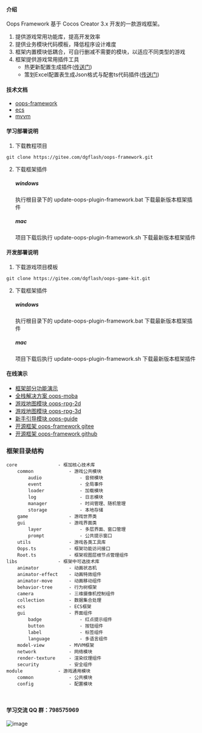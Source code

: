 <!--
 * @Author: dgflash
 * @Date: 2022-09-01 18:00:28
 * @LastEditors: dgflash
 * @LastEditTime: 2022-09-02 16:19:58
-->
#### 介绍
Oops Framework 基于 Cocos Creator 3.x 开发的一款游戏框架。
1. 提供游戏常用功能库，提高开发效率
2. 提供业务模块代码模板，降低程序设计难度
3. 框架内置模块低耦合，可自行删减不需要的模块，以适应不同类型的游戏
4. 框架提供游戏常用插件工具
    - 热更新配置生成插件([传送门](https://gitee.com/dgflash/oops-plugin-hot-update))
    - 策划Excel配置表生成Json格式与配套ts代码插件([传送门](https://gitee.com/dgflash/oops-plugin-excel-to-json))

#### 技术文档
- [oops-framework](https://dgflash.gitee.io/oops-plugin-framework/)
- [ecs](https://gitee.com/dgflash/oops-framework/tree/master/doc/ecs/ecs.md)
- [mvvm](https://gitee.com/dgflash/oops-framework/tree/master/doc/mvvm)

#### 学习部署说明
1. 下载教程项目
```
git clone https://gitee.com/dgflash/oops-framework.git
```

2. 下载框架插件
    ##### windows
    执行根目录下的 update-oops-plugin-framework.bat 下载最新版本框架插件
    
    ##### mac
    项目下载后执行 update-oops-plugin-framework.sh 下载最新版本框架插件

#### 开发部署说明
1. 下载游戏项目模板
```
git clone https://gitee.com/dgflash/oops-game-kit.git
```

2. 下载框架插件
    ##### windows
    执行根目录下的 update-oops-plugin-framework.bat 下载最新版本框架插件
    
    ##### mac
    项目下载后执行 update-oops-plugin-framework.sh 下载最新版本框架插件


#### 在线演示
- [框架部分功能演示](https://oops-1255342636.cos-website.ap-shanghai.myqcloud.com/oops-framework/)
- [全栈解决方案 oops-moba](https://store.cocos.com/app/detail/3814)
- [游戏地图模块 oops-rpg-2d](https://store.cocos.com/app/detail/3675)
- [游戏地图模块 oops-rpg-3d](https://oops-1255342636.cos-website.ap-shanghai.myqcloud.com/oops-solution/?type=2)
- [新手引导模块 oops-guide](https://store.cocos.com/app/detail/3653)
- [开源框架 oops-framework gitee](https://gitee.com/dgflash/oops-framework)
- [开源框架 oops-framework github](https://github.com/dgflash/oops-framework)

### 框架目录结构
```
core               - 框加核心技术库
    common             - 游戏公共模块
        audio              - 音频模块
        event              - 全局事件
        loader             - 加载模块
        log                - 日志模块
        manager            - 时间管理、随机管理
        storage            - 本地存储
    game               - 游戏世界类
    gui                - 游戏界面类
        layer              - 多层界面、窗口管理
        prompt             - 公共提示窗口
    utils              - 游戏各类工具库
    Oops.ts            - 框架功能访问接口
    Root.ts            - 框架视图层根节点管理组件
libs               - 框架中可选技术库
    animator           - 动画状态机
    animator-effect    - 动画特效组件
    animator-move      - 动画移动组件
    behavior-tree      - 行为树框架
    camera             - 三维摄像机控制组件
    collection         - 数据集合处理
    ecs                - ECS框架
    gui                - 界面组件
        badge              - 红点提示组件
        button             - 按钮组件
        label              - 标签组件
        language           - 多语言组件
    model-view         - MVVM框架
    network            - 网络模块
    render-texture     - 渲染纹理组件
    security           - 安全组件
module             - 游戏通用模块
    common             - 公共模块
    config             - 配置模块
```
&nbsp;
#### 学习交流 QQ 群：798575969
![image](http://dgflash.gitee.io/oops-full-stack-web/doc/img/qq.png)